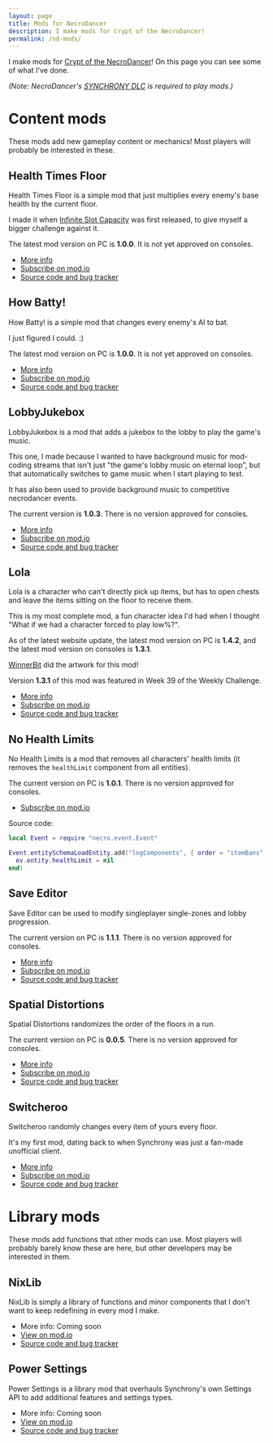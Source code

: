 ```yaml
---
layout: page
title: Mods for NecroDancer
description: I make mods for Crypt of the NecroDancer!
permalink: /nd-mods/
---
```


I make mods for [Crypt of the NecroDancer](https://store.steampowered.com/app/247080/Crypt_of_the_NecroDancer/)! On this page you can see some of what I've done.

*(Note: NecroDancer's [SYNCHRONY DLC](https://store.steampowered.com/app/2094810/Crypt_of_the_NecroDancer_SYNCHRONY/?snr=1_5_9__405) is required to play mods.)*


# Content mods
These mods add new gameplay content or mechanics! Most players will probably be interested in these.

## Health Times Floor
Health Times Floor is a simple mod that just multiplies every enemy's base health by the current floor.

I made it when [Infinite Slot Capacity](https://mod.io/g/crypt/m/infiniteslotcapacity) was first released, to give myself a bigger challenge against it.

The latest mod version on PC is **1.0.0**. It is not yet approved on consoles.

- [More info](HTF/index.md)
- [Subscribe on mod.io](https://mod.io/g/crypt/m/htf)
- [Source code and bug tracker](https://github.com/Nixill/Synchrony-HTF)

## How Batty!
How Batty! is a simple mod that changes every enemy's AI to bat.

I just figured I could. :)

The latest mod version on PC is **1.0.0**. It is not yet approved on consoles.

- [More info](HowBatty/index.md)
- [Subscribe on mod.io](https://mod.io/g/crypt/m/howbatty)
- [Source code and bug tracker](https://github.com/Nixill/Synchrony-HowBatty)

## LobbyJukebox
LobbyJukebox is a mod that adds a jukebox to the lobby to play the game's music.

This one, I made because I wanted to have background music for mod-coding streams that isn't just "the game's lobby music on eternal loop", but that automatically switches to game music when I start playing to test.

It has also been used to provide background music to competitive necrodancer events.

The current version is **1.0.3**. There is no version approved for consoles.

- [More info](LobbyJukebox/index.md)
- [Subscribe on mod.io](https://mod.io/g/crypt/m/lobbyjukebox)
- [Source code and bug tracker](https://github.com/Nixill/Synchrony-LobbyJukebox)

## Lola
Lola is a character who can't directly pick up items, but has to open chests and leave the items sitting on the floor to receive them.

This is my most complete mod, a fun character idea I'd had when I thought "What if we had a character forced to play low%?".

As of the latest website update, the latest mod version on PC is **1.4.2**, and the latest mod version on consoles is **1.3.1**.

[WinnerBit](https://bsky.app/profile/twistbit.cc) did the artwork for this mod!

Version **1.3.1** of this mod was featured in Week 39 of the Weekly Challenge.

- [More info](Lola/index.md)
- [Subscribe on mod.io](https://mod.io/g/crypt/m/lola)
- [Source code and bug tracker](https://github.com/Nixill/Synchrony-Lola)

## No Health Limits
No Health Limits is a mod that removes all characters' health limits (it removes the `healthLimit` component from all entities).

The current version on PC is **1.0.1**. There is no version approved for consoles.

- [Subscribe on mod.io](https://mod.io/g/crypt/m/nohealthlimits)

Source code:
```lua
local Event = require "necro.event.Event"

Event.entitySchemaLoadEntity.add("logComponents", { order = "itemBans", sequence = 1 }, function(ev)
  ev.entity.healthLimit = nil
end)
```

## Save Editor
Save Editor can be used to modify singleplayer single-zones and lobby progression.

The current version on PC is **1.1.1**. There is no version approved for consoles.

- [More info](SaveEditor/index.md)
- [Subscribe on mod.io](https://mod.io/g/crypt/m/saveeditor)
- [Source code and bug tracker](https://github.com/Nixill/Synchrony-SaveEditor)

## Spatial Distortions
Spatial Distortions randomizes the order of the floors in a run.

The current version on PC is **0.0.5**. There is no version approved for consoles.

- [More info](SpatialDistortions/index.md)
- [Subscribe on mod.io](https://mod.io/g/crypt/m/spatialdistortions)
- [Source code and bug tracker](https://github.com/Nixill/Synchrony-SpatialDistortions)

## Switcheroo
Switcheroo randomly changes every item of yours every floor.

It's my first mod, dating back to when Synchrony was just a fan-made unofficial client.

- [More info](./Switcheroo)
- [Subscribe on mod.io](https://mod.io/g/crypt/m/switcheroo)
- [Source code and bug tracker](https://github.com/Nixill/Synchrony-Switcheroo)


# Library mods
These mods add functions that other mods can use. Most players will probably barely know these are here, but other developers may be interested in them.

## NixLib
NixLib is simply a library of functions and minor components that I don't want to keep redefining in every mod I make.

<!-- - [More info](./NixLib) -->
- More info: Coming soon
- [View on mod.io](https://mod.io/g/crypt/m/nixlib)
- [Source code and bug tracker](https://github.com/Nixill/Synchrony-NixLib)

## Power Settings
Power Settings is a library mod that overhauls Synchrony's own Settings API to add additional features and settings types.

<!-- - [More info](./PowerSettings) -->
- More info: Coming soon
- [View on mod.io](https://mod.io/g/crypt/m/powersettings)
- [Source code and bug tracker](https://github.com/Nixill/Synchrony-PowerSettings)